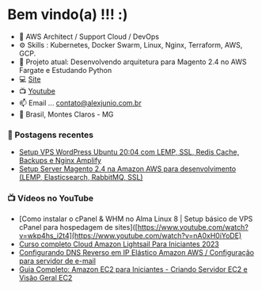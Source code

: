 # Bem vindo(a) !!! :)

- 💼 AWS Architect / Support Cloud / DevOps 
- ⚙️ Skills : Kubernetes, Docker Swarm, Linux, Nginx, Terraform, AWS, GCP.
- 📙 Projeto atual: Desenvolvendo arquitetura para Magento 2.4 no AWS Fargate e Estudando Python
- 💻 [Site](https://alexjunio.com.br) <br>
- 📺 [Youtube](https://www.youtube.com/@alejuniocloud) <br>
- 📫 Email ... contato@alexjunio.com.br
- 🏡 Brasil, Montes Claros - MG


### 📕 Postagens recentes 

<!-- BLOG:START -->
- [Setup VPS WordPress Ubuntu 20:04 com LEMP, SSL, Redis Cache, Backups e Nginx Amplify](https://alexjunio.com.br/wordpress/hospedagem-wordpress-configurando-vps/)
- [Setup Server Magento 2.4 na Amazon AWS para desenvolvimento (LEMP, Elasticsearch, RabbitMQ, SSL)](https://alexjunio.com.br/magento/introducao-magento-2-amazon-aws/)

<!-- BLOG:END -->

### 📺 Vídeos no YouTube

<!-- YOUTUBE:START -->
- [Como instalar o cPanel & WHM no Alma Linux 8 | Setup básico de VPS cPanel para hospedagem de sites]([https://www.youtube.com/watch?v=wkp4hs_i2t4](https://www.youtube.com/watch?v=nA0xH0iYoDE)
- [Curso completo Cloud Amazon Lightsail Para Iniciantes 2023](https://www.youtube.com/watch?v=qQHVDePXvq0)
- [Configurando DNS Reverso em IP Elástico Amazon AWS / Configuração para servidor de e-mail ](https://www.youtube.com/watch?v=NWC8Bz3wMKE)
- [Guia Completo: Amazon EC2 para Iniciantes - Criando Servidor EC2 e Visão Geral EC2 ](https://www.youtube.com/watch?v=fe6TJ1l4JhA)
<!-- YOUTUBE:END -->


<!---
alejunio/alejunio is a ✨ special ✨ repository because its `README.md` (this file) appears on your GitHub profile.
You can click the Preview link to take a look at your changes.
--->

